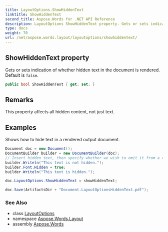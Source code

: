 ```yaml
---
title: LayoutOptions.ShowHiddenText
linktitle: ShowHiddenText
second_title: Aspose.Words for .NET API Reference
description: LayoutOptions ShowHiddenText property. Gets or sets indication of whether hidden text in the document is rendered. Default is false in C#.
type: docs
weight: 70
url: /net/aspose.words.layout/layoutoptions/showhiddentext/
---
```

## ShowHiddenText property

Gets or sets indication of whether hidden text in the document is rendered. Default is `false`.

```csharp
public bool ShowHiddenText { get; set; }
```

## Remarks

This property affects all hidden content, not just text.

## Examples

Shows how to hide text in a rendered output document.

```csharp
Document doc = new Document();
DocumentBuilder builder = new DocumentBuilder(doc);
// Insert hidden text, then specify whether we wish to omit it from a rendered document.
builder.Writeln("This text is not hidden.");
builder.Font.Hidden = true;
builder.Writeln("This text is hidden.");

doc.LayoutOptions.ShowHiddenText = showHiddenText;

doc.Save(ArtifactsDir + "Document.LayoutOptionsHiddenText.pdf");
```

### See Also

* class [LayoutOptions](../)
* namespace [Aspose.Words.Layout](../../layoutoptions/)
* assembly [Aspose.Words](../../../)
